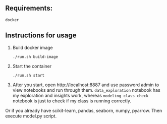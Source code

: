 ## Requirements:
`docker`

## Instructions for usage

1. Build docker image
   
   `./run.sh build-image`

2. Start the container

   `./run.sh start`

3. After you start, open http://localhost:8887 and use password admin to view notebooks and run through them. `data_exploration` notebook has
my exploration and insights work, whereas `modeling class check` notebook is just to check if my class is running 
correctly.

Or if you already have scikit-learn, pandas, seaborn, numpy, pyarrow. Then execute model.py script.
